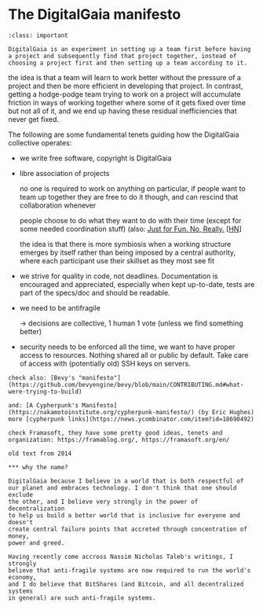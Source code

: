 
# The DigitalGaia manifesto

```{admonition} Synopsis
:class: important

DigitalGaia is an experiment in setting up a team first before having a project and subsequently find that project together, instead of choosing a project first and then setting up a team according to it.
```

the idea is that a team will learn to work better without the pressure of a project and then be more efficient in developing that project. In contrast, getting a hodge-podge team trying to work on a project will accumulate friction in ways of working together where some of it gets fixed over time but not all of it, and we end up having these residual inefficiencies that never get fixed.

The following are some fundamental tenets guiding how the DigitalGaia collective operates:

- we write free software, copyright is DigitalGaia

- libre association of projects

  no one is required to work on anything on particular, if people want to team up together they are free to do it though, and can rescind that collaboration whenever

  people choose to do what they want to do with their time (except for some needed coordination stuff) (also: [Just for Fun. No, Really.](https://justforfunnoreally.dev/) [[HN](https://news.ycombinator.com/item?id=33255920)]

  the idea is that there is more symbiosis when a working structure emerges by itself rather than  being imposed by a central authority, where each participant use their skillset as they most see fit

- we strive for quality in code, not deadlines. Documentation is encouraged and appreciated, especially when kept up-to-date, tests are part of the specs/doc and should be readable.

- we need to be antifragile

  -> decisions are collective, 1 human 1 vote (unless we find something better)

- security needs to be enforced all the time, we want to have proper access to resources. Nothing shared all or public by default. Take care of access with (potentially old) SSH keys on servers.

```{note}
check also: [Bevy's "manifesto"](https://github.com/bevyengine/bevy/blob/main/CONTRIBUTING.md#what-were-trying-to-build)

and: [A Cypherpunk's Manifesto](https://nakamotoinstitute.org/cypherpunk-manifesto/) (by Eric Hughes)
more [cypherpunk links](https://news.ycombinator.com/item?id=18690492)

check Framasoft, they have some pretty good ideas, tenets and organization: https://framablog.org/, https://framasoft.org/en/
```

```{note}
old text from 2014

*** why the name?

DigitalGaia because I believe in a world that is both respectful of
our planet and embraces technology. I don't think that one should exclude
the other, and I believe very strongly in the power of decentralization
to help us build a better world that is inclusive for everyone and doesn't
create central failure points that accreted through concentration of money,
power and greed.

Having recently come accross Nassim Nicholas Taleb's writings, I strongly
believe that anti-fragile systems are now required to run the world's economy,
and I do believe that BitShares (and Bitcoin, and all decentralized systems
in general) are such anti-fragile systems.


```
